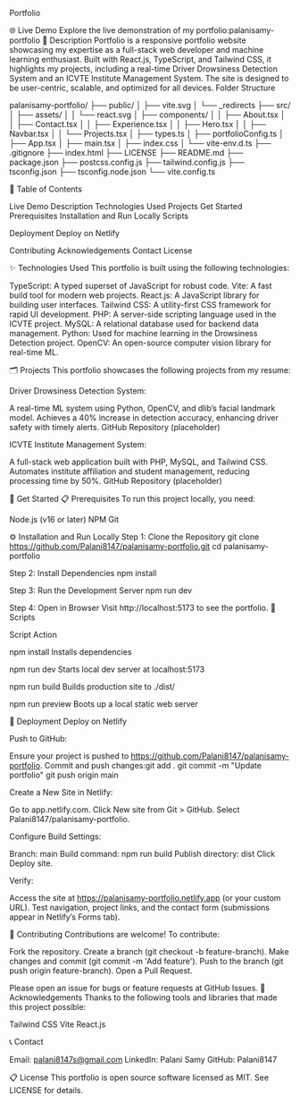 Portfolio



🌐 Live Demo
Explore the live demonstration of my portfolio:palanisamy-portfolio
📝 Description
Portfolio is a responsive portfolio website showcasing my expertise as a full-stack web developer and machine learning enthusiast. Built with React.js, TypeScript, and Tailwind CSS, it highlights my projects, including a real-time Driver Drowsiness Detection System and an ICVTE Institute Management System. The site is designed to be user-centric, scalable, and optimized for all devices.
Folder Structure

palanisamy-portfolio/
├── public/
│   ├── vite.svg
│   └── _redirects
├── src/
│   ├── assets/
│   │   └── react.svg
│   ├── components/
│   │   ├── About.tsx
│   │   ├── Contact.tsx
│   │   ├── Experience.tsx
│   │   ├── Hero.tsx
│   │   ├── Navbar.tsx
│   │   └── Projects.tsx
│   ├── types.ts
│   ├── portfolioConfig.ts
│   ├── App.tsx
│   ├── main.tsx
│   ├── index.css
│   └── vite-env.d.ts
├── .gitignore
├── index.html
├── LICENSE
├── README.md
├── package.json
├── postcss.config.js
├── tailwind.config.js
├── tsconfig.json
├── tsconfig.node.json
└── vite.config.ts



📖 Table of Contents

Live Demo
Description
Technologies Used
Projects
Get Started
Prerequisites
Installation and Run Locally
Scripts


Deployment
Deploy on Netlify


Contributing
Acknowledgements
Contact
License

✨ Technologies Used
This portfolio is built using the following technologies:

TypeScript: A typed superset of JavaScript for robust code.
Vite: A fast build tool for modern web projects.
React.js: A JavaScript library for building user interfaces.
Tailwind CSS: A utility-first CSS framework for rapid UI development.
PHP: A server-side scripting language used in the ICVTE project.
MySQL: A relational database used for backend data management.
Python: Used for machine learning in the Drowsiness Detection project.
OpenCV: An open-source computer vision library for real-time ML.


🗂️ Projects
This portfolio showcases the following projects from my resume:

Driver Drowsiness Detection System:

A real-time ML system using Python, OpenCV, and dlib’s facial landmark model.
Achieves a 40% increase in detection accuracy, enhancing driver safety with timely alerts.
GitHub Repository (placeholder)


ICVTE Institute Management System:

A full-stack web application built with PHP, MySQL, and Tailwind CSS.
Automates institute affiliation and student management, reducing processing time by 50%.
GitHub Repository (placeholder)



🧰 Get Started
📋 Prerequisites
To run this project locally, you need:

Node.js (v16 or later)
NPM
Git

⚙️ Installation and Run Locally
Step 1: Clone the Repository
git clone https://github.com/Palani8147/palanisamy-portfolio.git
cd palanisamy-portfolio

Step 2: Install Dependencies
npm install

Step 3: Run the Development Server
npm run dev

Step 4: Open in Browser
Visit http://localhost:5173 to see the portfolio.
📜 Scripts



Script
Action



npm install
Installs dependencies


npm run dev
Starts local dev server at localhost:5173


npm run build
Builds production site to ./dist/


npm run preview
Boots up a local static web server


🚀 Deployment
Deploy on Netlify

Push to GitHub:

Ensure your project is pushed to https://github.com/Palani8147/palanisamy-portfolio.
Commit and push changes:git add .
git commit -m "Update portfolio"
git push origin main




Create a New Site in Netlify:

Go to app.netlify.com.
Click New site from Git > GitHub.
Select Palani8147/palanisamy-portfolio.


Configure Build Settings:

Branch: main
Build command: npm run build
Publish directory: dist
Click Deploy site.


Verify:

Access the site at https://palanisamy-portfolio.netlify.app (or your custom URL).
Test navigation, project links, and the contact form (submissions appear in Netlify’s Forms tab).



🔧 Contributing
Contributions are welcome! To contribute:

Fork the repository.
Create a branch (git checkout -b feature-branch).
Make changes and commit (git commit -m 'Add feature').
Push to the branch (git push origin feature-branch).
Open a Pull Request.

Please open an issue for bugs or feature requests at GitHub Issues.
💎 Acknowledgements
Thanks to the following tools and libraries that made this project possible:

Tailwind CSS
Vite
React.js

📞 Contact

Email: palani8147s@gmail.com
LinkedIn: Palani Samy
GitHub: Palani8147

📋 License
This portfolio is open source software licensed as MIT. See LICENSE for details.

 
 

